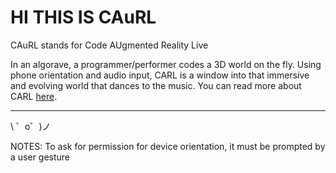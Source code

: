 HI THIS IS CAuRL
=================

CAuRL stands for Code AUgmented Reality Live

In an algorave, a programmer/performer codes a 3D world on the fly. Using phone orientation and audio input, CARL is a window into that immersive and evolving world that dances to the music.
You can read more about CARL [here](http:/www.charstiles.com/carl).

-------------------

\ ゜o゜)ノ


NOTES: To ask for permission for device orientation, it must be prompted by a user gesture
